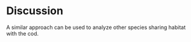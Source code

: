 # Discussion

A similar approach can be used to analyze other species sharing habitat with the cod.
